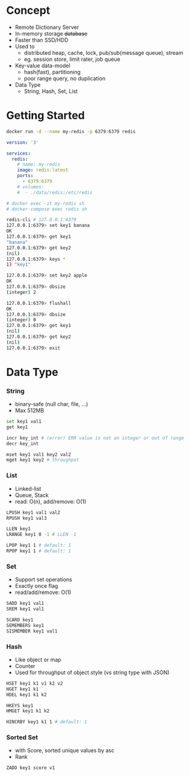 # Concept

* Remote Dictionary Server
* In-memory storage ~~database~~
* Faster than SSD/HDD
* Used to
	* distributed heap, cache, lock, pub/sub(message queue), stream
	* eg. session store, limit rater, job queue
* Key-value data-model
	* hash(fast), partitioning
	* poor range query, no duplication
* Data Type
	* String, Hash, Set, List

# Getting Started

```bash
docker run -d --name my-redis -p 6379:6379 redis
```

```yaml
version: '3'

services:
  redis:
    # name: my-redis
    image: redis:latest
    ports:
      - 6379:6379
    # volumes:
    #  - ./data/redis:/etc/redis
```

```bash
# docker exec -it my-redis sh
# docker-compose exec redis sh

redis-cli # 127.0.0.1:6379
127.0.0.1:6379> set key1 banana
OK
127.0.0.1:6379> get key1
"banana"
127.0.0.1:6379> get key2
(nil)
127.0.0.1:6379> keys *
1) "key1"

127.0.0.1:6379> set key2 apple
OK
127.0.0.1:6379> dbsize
(integer) 2

127.0.0.1:6379> flushall
OK
127.0.0.1:6379> dbsize
(integer) 0
127.0.0.1:6379> get key1
(nil)
127.0.0.1:6379> get key2
(nil)
127.0.0.1:6379> exit
```
# Data Type

### String
* binary-safe (null char, file, ...)
* Max 512MB

```bash
set key1 val1
get key1

incr key_int # (error) ERR value is not an integer or out of range
decr key_int

mset key1 val1 key2 val2
mget key1 key2 # throughput

```
### List
* Linked-list
* Queue, Stack
* read: O(n), add/remove: O(1)

```bash
LPUSH key1 val1 val2
RPUSH key1 val3

LLEN key1
LRANGE key1 0 -1 # LLEN -1

LPOP key1 1 # default: 1
RPOP key1 1 # default: 1
```

### Set
* Support set operations
* Exactly once flag
* read/add/remove: O(1)

```bash
SADD key1 val1
SREM key1 val1

SCARD key1
SEMEMBERS key1
SISMEMBER key1 val1
```
### Hash
* Like object or map
* Counter
* Used for throughput of object style (vs string type with JSON)

```bash
HSET key1 k1 v1 k2 v2
HGET key1 k1
HDEL key1 k1 k2

HKEYS key1
HMGET key1 k1 k2

HINCRBY key1 k1 1 # default: 1
```
### Sorted Set
* with Score, sorted unique values by asc
* Rank

```bash
ZADD key1 score v1
```